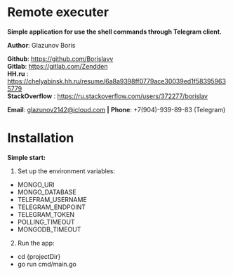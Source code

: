 # Remote executer

**Simple application for use the shell commands through Telegram client.**

**Author**: Glazunov Boris

**Github**: https://github.com/Borislavv    
**Gitlab**: https://gitlab.com/Zendden    
**HH.ru** : https://chelyabinsk.hh.ru/resume/6a8a9398ff0779ace30039ed1f583959635779   
**StackOverflow** : https://ru.stackoverflow.com/users/372277/borislav  

**Email**: glazunov2142@icloud.com **|**
**Phone**: +7(904)-939-89-83 (Telegram)

# Installation

**Simple start:**
1. Set up the environment variables:
  - MONGO_URI
  - MONGO_DATABASE
  - TELEFRAM_USERNAME
  - TELEGRAM_ENDPOINT
  - TELEGRAM_TOKEN
  - POLLING_TIMEOUT
  - MONGODB_TIMEOUT
2. Run the app:
  - cd {projectDir}
  - go run cmd/main.go
